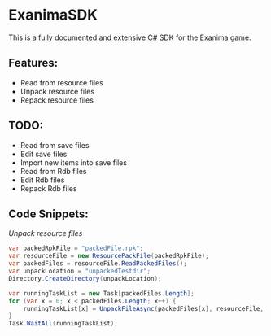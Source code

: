 
# ExanimaSDK
This is a fully documented and extensive C# SDK for the Exanima game.

## Features:
- Read from resource files 
- Unpack resource files
- Repack resource files

## TODO:
- Read from save files
- Edit save files
- Import new items into save files
- Read from Rdb files
- Edit Rdb files
- Repack Rdb files

## Code Snippets:
*Unpack resource files* 
```c#
var packedRpkFile = "packedFile.rpk";
var resourceFile = new ResourcePackFile(packedRpkFile);
var packedFiles = resourceFile.ReadPackedFiles();
var unpackLocation = "unpackedTestdir";
Directory.CreateDirectory(unpackLocation);

var runningTaskList = new Task[packedFiles.Length];
for (var x = 0; x < packedFiles.Length; x++) {
	runningTaskList[x] = UnpackFileAsync(packedFiles[x], resourceFile, unpackLocation);
}
Task.WaitAll(runningTaskList);
```
